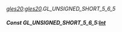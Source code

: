 _[gles20](../../modules/gles20/gles20-module.md):[gles20](../../modules/gles20/gles20-module.md).GL\_UNSIGNED\_SHORT\_5\_6\_5_
##### Const GL\_UNSIGNED\_SHORT\_5\_6\_5:[Int](../../modules/wonkey/wonkey-types-int.md)
